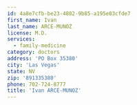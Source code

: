 ```yaml
---
id: 4a8e7cfb-be23-4802-9b85-a195e03cfde7
first_name: Ivan
last_name: ARCE-MUNOZ
license: M.D.
services:
  - family-medicine
category: doctors
address: 'PO Box 35380'
city: 'Las Vegas'
state: NV
zip: '891335380'
phone: 702-724-8777
title: 'Ivan ARCE-MUNOZ'
---
```

